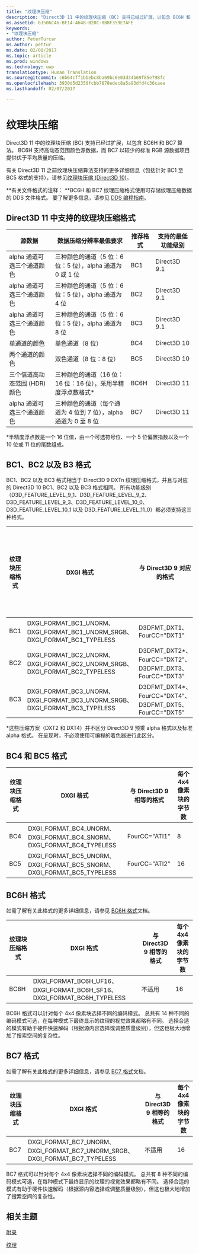 ```yaml
---
title: "纹理块压缩"
description: "Direct3D 11 中的纹理块压缩 (BC) 支持已经过扩展，以包含 BC6H 和 BC7 算法。"
ms.assetid: 63506C46-BF14-464B-B20C-8B8F359E7AFE
keywords:
- "纹理块压缩"
author: PeterTurcan
ms.author: pettur
ms.date: 02/08/2017
ms.topic: article
ms.prod: windows
ms.technology: uwp
translationtype: Human Translation
ms.sourcegitcommit: c6b64cff1bbebc8ba69bc6e03d34b69f85e798fc
ms.openlocfilehash: 3930d5d2350fcbb7878edec8a5a93dfd4c36caee
ms.lasthandoff: 02/07/2017

---
```


# <a name="texture-block-compression"></a>纹理块压缩


Direct3D 11 中的纹理块压缩 (BC) 支持已经过扩展，以包含 BC6H 和 BC7 算法。 BC6H 支持高动态范围颜色源数据，而 BC7 以较少的标准 RGB 源数据项目提供优于平均质量的压缩。

有关 Direct3D 11 之前纹理块压缩算法支持的更多详细信息（包括针对 BC1 至 BC5 格式的支持），请参见[纹理块压缩 (Direct3D 10)](https://msdn.microsoft.com/library/windows/desktop/bb694531)。

**有关文件格式的注释： **BC6H 和 BC7 纹理压缩格式使用可存储纹理压缩数据的 DDS 文件格式。 要了解更多信息，请参见 [DDS 编程指南](https://msdn.microsoft.com/library/windows/desktop/bb943991)。

## <a name="span-idblockcompressionformatssupportedindirect3d11spanspan-idblockcompressionformatssupportedindirect3d11spanspan-idblockcompressionformatssupportedindirect3d11spanblock-compression-formats-supported-in-direct3d-11"></a><span id="Block_Compression_Formats_Supported_in_Direct3D_11"></span><span id="block_compression_formats_supported_in_direct3d_11"></span><span id="BLOCK_COMPRESSION_FORMATS_SUPPORTED_IN_DIRECT3D_11"></span>Direct3D 11 中支持的纹理块压缩格式


| 源数据                                  | 数据压缩分辨率最低要求                              | 推荐格式 | 支持的最低功能级别 |
|----------------------------------------------|---------------------------------------------------------------------------|--------------------|---------------------------------|
| alpha 通道可选三个通道颜色       | 三种颜色的通道（5 位：6 位：5 位），alpha 通道为 0 或 1 位  | BC1                | Direct3D 9.1                    |
| alpha 通道可选三个通道颜色       | 三种颜色的通道（5 位：6 位：5 位），alpha 通道为 4 位         | BC2                | Direct3D 9.1                    |
| alpha 通道可选三个通道颜色       | 三种颜色的通道（5 位：6 位：5 位），alpha 通道为 8 位          | BC3                | Direct3D 9.1                    |
| 单通道的颜色                            | 单色通道（8 位）                                                | BC4                | Direct3D 10                     |
| 两个通道的颜色                            | 双色通道（8 位：8 位）                                        | BC5                | Direct3D 10                     |
| 三个信道高动态范围 (HDR) 颜色 | 三种颜色的通道（16 位：16 位：16 位），采用半精度浮点数格式\* | BC6H               | Direct3D 11                     |
| alpha 通道可选三个通道颜色  | 三种颜色的通道（每个通道为 4 位到 7 位），alpha 通道为 0 至 8 位  | BC7                | Direct3D 11                     |

 

\*半精度浮点数是一个 16 位值，由一个可选符号位、一个 5 位偏置指数以及一个 10 位或 11 位的尾数组成。
## <a name="span-idbc1bc2andb3formatsspanspan-idbc1bc2andb3formatsspanspan-idbc1bc2andb3formatsspanbc1-bc2-and-b3-formats"></a><span id="BC1__BC2__and_B3_Formats"></span><span id="bc1__bc2__and_b3_formats"></span><span id="BC1__BC2__AND_B3_FORMATS"></span>BC1、BC2 以及 B3 格式


BC1、BC2 以及 BC3 格式相当于 Direct3D 9 DXTn 纹理压缩格式，并且与对应的 Direct3D 10 BC1、BC2 以及 BC3 格式相同。 所有功能级别（D3D\_FEATURE\_LEVEL\_9\_1、D3D\_FEATURE\_LEVEL\_9\_2、D3D\_FEATURE\_LEVEL\_9\_3、D3D\_FEATURE\_LEVEL\_10\_0、D3D\_FEATURE\_LEVEL\_10\_1 以及 D3D\_FEATURE\_LEVEL\_11\_0）都必须支持这三种格式。

| 纹理块压缩格式 | DXGI 格式                                                                           | 与 Direct3D 9 对应的格式                               | 每个 4x4 像素块的字节数 |
|--------------------------|---------------------------------------------------------------------------------------|------------------------------------------------------------|---------------------------|
| BC1                      | DXGI\_FORMAT\_BC1\_UNORM、DXGI\_FORMAT\_BC1\_UNORM\_SRGB、DXGI\_FORMAT\_BC1\_TYPELESS | D3DFMT\_DXT1、FourCC="DXT1"                                | 8                         |
| BC2                      | DXGI\_FORMAT\_BC2\_UNORM、DXGI\_FORMAT\_BC2\_UNORM\_SRGB、DXGI\_FORMAT\_BC2\_TYPELESS | D3DFMT\_DXT2\*、FourCC="DXT2"、D3DFMT\_DXT3、FourCC="DXT3" | 16                        |
| BC3                      | DXGI\_FORMAT\_BC3\_UNORM、DXGI\_FORMAT\_BC3\_UNORM\_SRGB、DXGI\_FORMAT\_BC3\_TYPELESS | D3DFMT\_DXT4\*、FourCC="DXT4"、D3DFMT\_DXT5、FourCC="DXT5" | 16                        |

 

\*这些压缩方案（DXT2 和 DXT4）并不区分 Direct3D 9 预乘 alpha 格式以及标准 alpha 格式。 在呈现时，不必须使用可编程的着色器进行此区分。

## <a name="span-idbc4andbc5formatsspanspan-idbc4andbc5formatsspanspan-idbc4andbc5formatsspanbc4-and-bc5-formats"></a><span id="BC4_and_BC5_Formats"></span><span id="bc4_and_bc5_formats"></span><span id="BC4_AND_BC5_FORMATS"></span>BC4 和 BC5 格式


| 纹理块压缩格式 | DXGI 格式                                                                     | 与 Direct3D 9 相等的格式 | 每个 4x4 像素块的字节数 |
|--------------------------|---------------------------------------------------------------------------------|------------------------------|---------------------------|
| BC4                      | DXGI\_FORMAT\_BC4\_UNORM、DXGI\_FORMAT\_BC4\_SNORM、DXGI\_FORMAT\_BC4\_TYPELESS | FourCC="ATI1"                | 8                         |
| BC5                      | DXGI\_FORMAT\_BC5\_UNORM、DXGI\_FORMAT\_BC5\_SNORM、DXGI\_FORMAT\_BC5\_TYPELESS | FourCC="ATI2"                | 16                        |

 

## <a name="span-idbc6hformatspanspan-idbc6hformatspanspan-idbc6hformatspanbc6h-format"></a><span id="BC6H_Format"></span><span id="bc6h_format"></span><span id="BC6H_FORMAT"></span>BC6H 格式


如需了解有关此格式的更多详细信息，请参见 [BC6H 格式](https://msdn.microsoft.com/library/windows/desktop/hh308952)文档。

| 纹理块压缩格式 | DXGI 格式                                                                      | 与 Direct3D 9 相等的格式 | 每个 4x4 像素块的字节数 |
|--------------------------|----------------------------------------------------------------------------------|------------------------------|---------------------------|
| BC6H                     | DXGI\_FORMAT\_BC6H\_UF16、DXGI\_FORMAT\_BC6H\_SF16、DXGI\_FORMAT\_BC6H\_TYPELESS | 不适用                          | 16                        |

 

BC6H 格式可以针对每个 4x4 像素块选择不同的编码模式。 总共有 14 种不同的编码模式可选，在每种模式下最终显示的纹理的视觉效果都略有不同。 选择合适的模式有助于硬件快速解码（根据源内容选择或调整质量级别），但这也极大地增加了搜索空间的复杂性。

## <a name="span-idbc7formatspanspan-idbc7formatspanspan-idbc7formatspanbc7-format"></a><span id="BC7_Format"></span><span id="bc7_format"></span><span id="BC7_FORMAT"></span>BC7 格式


如需了解有关此格式的更多详细信息，请参见 [BC7 格式](https://msdn.microsoft.com/library/windows/desktop/hh308953)文档。

| 纹理块压缩格式 | DXGI 格式                                                                           | 与 Direct3D 9 相等的格式 | 每个 4x4 像素块的字节数 |
|--------------------------|---------------------------------------------------------------------------------------|------------------------------|---------------------------|
| BC7                      | DXGI\_FORMAT\_BC7\_UNORM、DXGI\_FORMAT\_BC7\_UNORM\_SRGB、DXGI\_FORMAT\_BC7\_TYPELESS | 不适用                          | 16                        |

 

BC7 格式可以针对每个 4x4 像素块选择不同的编码模式。 总共有 8 种不同的编码模式可选，在每种模式下最终显示的纹理的视觉效果都略有不同。 选择合适的模式有助于硬件快速解码（根据源内容选择或调整质量级别），但这也极大地增加了搜索空间的复杂性。

## <a name="span-idrelated-topicsspanrelated-topics"></a><span id="related-topics"></span>相关主题


[附录](appendix.md)

[纹理](https://msdn.microsoft.com/library/windows/desktop/ff476902)

 

 





